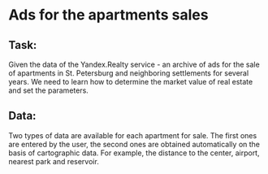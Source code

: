 # Ads for the apartments sales

## Task:
Given the data of the Yandex.Realty service - an archive of ads for the sale of apartments in St. Petersburg and neighboring settlements for several years. We need to learn how to determine the market value of real estate and set the parameters.

## Data:
Two types of data are available for each apartment for sale. The first ones are entered by the user, the second ones are obtained automatically on the basis of cartographic data. For example, the distance to the center, airport, nearest park and reservoir.
